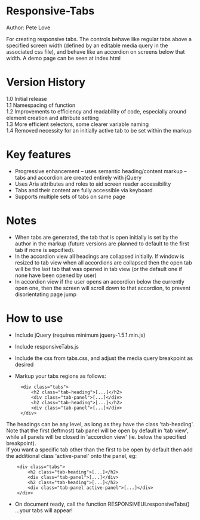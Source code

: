 Responsive-Tabs
===============  
Author: Pete Love

For creating responsive tabs. The controls behave like regular tabs above a specified screen width (defined by an editable media query in the associated css file), and behave like an accordion on screens below that width. A demo page can be seen at index.html

Version History
===============
1.0 Initial release  
1.1 Namespacing of function  
1.2 Improvements to efficiency and readability of code, especially around element creation and attribute setting  
1.3 More efficient selectors, some clearer variable naming  
1.4 Removed necessity for an initially active tab to be set within the markup

Key features
============
- Progressive enhancement – uses semantic heading/content markup – tabs and accordion are created entirely with jQuery
- Uses Aria attributes and roles to aid screen reader accessibility
- Tabs and their content are fully accessible via keyboard
- Supports multiple sets of tabs on same page  

Notes  
=====
- When tabs are generated, the tab that is open initially is set by the author in the markup (future versions are planned to default to the first tab if none is sepcified).  
- In the accordion view all headings are collapsed initially. If window is resized to tab view when all accordions are collapsed then the open tab will be the last tab that was opened in tab view (or the default one if none have been opened by user)
- In accordion view if the user opens an accordion below the currently open one, then the screen will scroll down to that accordion, to prevent disorientating page jump

How to use
==========
- Include jQuery (requires minimum jquery-1.5.1.min.js)
- Include responsiveTabs.js
- Include the css from tabs.css, and adjust the media query breakpoint as desired
- Markup your tabs regions as follows:

		<div class="tabs">
			<h2 class="tab-heading">[...]</h2>
			<div class="tab-panel">[...]</div>
			<h2 class="tab-heading">[...]</h2>
			<div class="tab-panel">[...]</div>
		</div>

The headings can be any level, as long as they have the class 'tab-heading'. Note that the first (leftmost) tab panel will be open by default in 'tab view', while all panels will be closed in 'accordion view' (ie. below the specified breakpoint).  
If you want a specific tab other than the first to be open by default then add the  additional class 'active-panel' onto the panel, eg:  

		<div class="tabs">
			<h2 class="tab-heading">[...]</h2>
			<div class="tab-panel">[...]</div>
			<h2 class="tab-heading">[...]</h2>
			<div class="tab-panel active-panel">[...]</div>
		</div>

- On document ready, call the function RESPONSIVEUI.responsiveTabs() …your tabs will appear!
